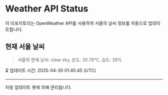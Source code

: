 
# Weather API Status

이 리포지토리는 OpenWeather API를 사용하여 서울의 날씨 정보를 자동으로 업데이트합니다.

## 현재 서울 날씨
> 서울의 현재 날씨: clear sky, 온도: 20.76°C, 습도: 28%

⏳ 업데이트 시간: 2025-04-30 01:45:45 (UTC)

---
자동 업데이트 봇에 의해 관리됩니다.
